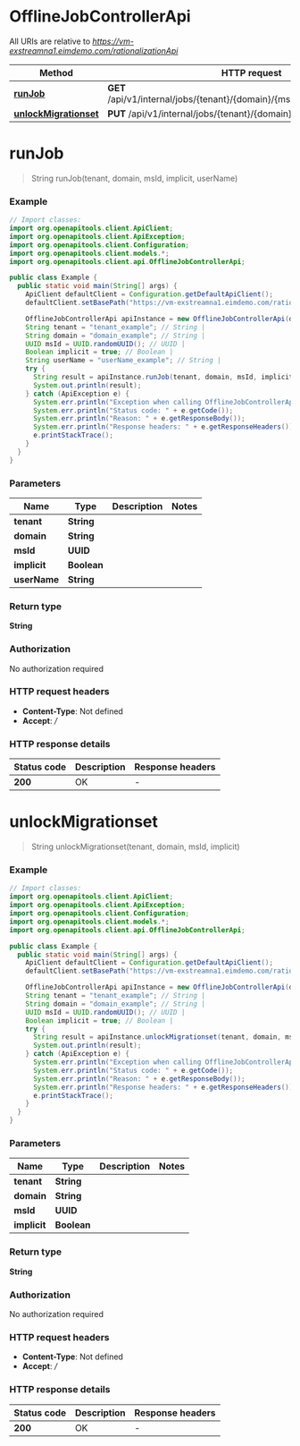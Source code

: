 # OfflineJobControllerApi

All URIs are relative to *https://vm-exstreamna1.eimdemo.com/rationalizationApi*

| Method | HTTP request | Description |
|------------- | ------------- | -------------|
| [**runJob**](OfflineJobControllerApi.md#runJob) | **GET** /api/v1/internal/jobs/{tenant}/{domain}/{msId}/{userName}/{implicit} |  |
| [**unlockMigrationset**](OfflineJobControllerApi.md#unlockMigrationset) | **PUT** /api/v1/internal/jobs/{tenant}/{domain}/{msId}/{implicit} |  |


<a id="runJob"></a>
# **runJob**
> String runJob(tenant, domain, msId, implicit, userName)



### Example
```java
// Import classes:
import org.openapitools.client.ApiClient;
import org.openapitools.client.ApiException;
import org.openapitools.client.Configuration;
import org.openapitools.client.models.*;
import org.openapitools.client.api.OfflineJobControllerApi;

public class Example {
  public static void main(String[] args) {
    ApiClient defaultClient = Configuration.getDefaultApiClient();
    defaultClient.setBasePath("https://vm-exstreamna1.eimdemo.com/rationalizationApi");

    OfflineJobControllerApi apiInstance = new OfflineJobControllerApi(defaultClient);
    String tenant = "tenant_example"; // String | 
    String domain = "domain_example"; // String | 
    UUID msId = UUID.randomUUID(); // UUID | 
    Boolean implicit = true; // Boolean | 
    String userName = "userName_example"; // String | 
    try {
      String result = apiInstance.runJob(tenant, domain, msId, implicit, userName);
      System.out.println(result);
    } catch (ApiException e) {
      System.err.println("Exception when calling OfflineJobControllerApi#runJob");
      System.err.println("Status code: " + e.getCode());
      System.err.println("Reason: " + e.getResponseBody());
      System.err.println("Response headers: " + e.getResponseHeaders());
      e.printStackTrace();
    }
  }
}
```

### Parameters

| Name | Type | Description  | Notes |
|------------- | ------------- | ------------- | -------------|
| **tenant** | **String**|  | |
| **domain** | **String**|  | |
| **msId** | **UUID**|  | |
| **implicit** | **Boolean**|  | |
| **userName** | **String**|  | |

### Return type

**String**

### Authorization

No authorization required

### HTTP request headers

 - **Content-Type**: Not defined
 - **Accept**: */*

### HTTP response details
| Status code | Description | Response headers |
|-------------|-------------|------------------|
| **200** | OK |  -  |

<a id="unlockMigrationset"></a>
# **unlockMigrationset**
> String unlockMigrationset(tenant, domain, msId, implicit)



### Example
```java
// Import classes:
import org.openapitools.client.ApiClient;
import org.openapitools.client.ApiException;
import org.openapitools.client.Configuration;
import org.openapitools.client.models.*;
import org.openapitools.client.api.OfflineJobControllerApi;

public class Example {
  public static void main(String[] args) {
    ApiClient defaultClient = Configuration.getDefaultApiClient();
    defaultClient.setBasePath("https://vm-exstreamna1.eimdemo.com/rationalizationApi");

    OfflineJobControllerApi apiInstance = new OfflineJobControllerApi(defaultClient);
    String tenant = "tenant_example"; // String | 
    String domain = "domain_example"; // String | 
    UUID msId = UUID.randomUUID(); // UUID | 
    Boolean implicit = true; // Boolean | 
    try {
      String result = apiInstance.unlockMigrationset(tenant, domain, msId, implicit);
      System.out.println(result);
    } catch (ApiException e) {
      System.err.println("Exception when calling OfflineJobControllerApi#unlockMigrationset");
      System.err.println("Status code: " + e.getCode());
      System.err.println("Reason: " + e.getResponseBody());
      System.err.println("Response headers: " + e.getResponseHeaders());
      e.printStackTrace();
    }
  }
}
```

### Parameters

| Name | Type | Description  | Notes |
|------------- | ------------- | ------------- | -------------|
| **tenant** | **String**|  | |
| **domain** | **String**|  | |
| **msId** | **UUID**|  | |
| **implicit** | **Boolean**|  | |

### Return type

**String**

### Authorization

No authorization required

### HTTP request headers

 - **Content-Type**: Not defined
 - **Accept**: */*

### HTTP response details
| Status code | Description | Response headers |
|-------------|-------------|------------------|
| **200** | OK |  -  |

